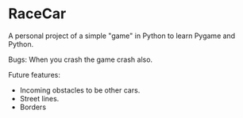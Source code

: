 # RaceCar
A personal project of a simple "game" in Python to learn Pygame and Python.


Bugs:
When you crash the game crash also.

Future features:
* Incoming obstacles to be other cars.
* Street lines.
* Borders

